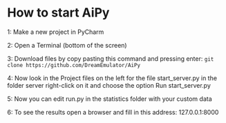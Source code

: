 # How to start AiPy

1: Make a new project in PyCharm

2: Open a Terminal (bottom of the screen)

3: Download files by copy pasting this command and pressing enter:
`git clone https://github.com/DreamEmulator/AiPy`

4: Now look in the Project files on the left for the file start_server.py in the folder server
right-click on it and choose the option Run start_server.py

5: Now you can edit run.py in the statistics folder with your custom data

6: To see the results open a browser and fill in this address: 127.0.0.1:8000